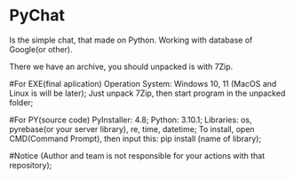 # PyChat
Is the simple chat, that made on Python. Working with database of Google(or other).

There we have an archive, you should unpacked is with 7Zip.

#For EXE(final aplication)
Operation System: Windows 10, 11 (MacOS and Linux is will be later); 
Just unpack 7Zip, then start program in the unpacked folder;

#For PY(source code)
PyInstaller: 4.8; Python: 3.10.1; Libraries: os, pyrebase(or your server library), re, time, datetime;
To install, open CMD(Command Prompt), then input this: pip install (name of library);

#Notice
(Author and team is not responsible for your actions with that repository);
